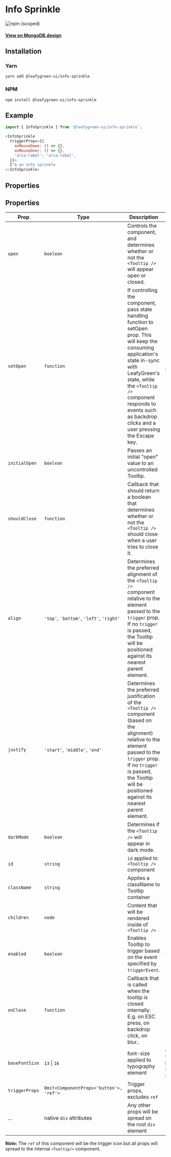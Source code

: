 # Info Sprinkle

![npm (scoped)](https://img.shields.io/npm/v/@leafygreen-ui/info-sprinkle.svg)

#### [View on MongoDB.design](https://www.mongodb.design/component/info-sprinkle/live-example/)

## Installation

### Yarn

```shell
yarn add @leafygreen-ui/info-sprinkle
```

### NPM

```shell
npm install @leafygreen-ui/info-sprinkle
```

## Example

```js
import { InfoSprinkle } from `@leafygreen-ui/info-sprinkle`;

<InfoSprinkle
  triggerProps={{
    onMouseDown: () => {},
    onMouseOver: () => {},
    'aria-label': 'aria-label',
  }}>
  I'm an info sprinkle
</InfoSprinkle>
```

## Properties

## Properties

| Prop           | Type                                     | Description                                                                                                                                                                                                                                                                    | Default                                     |
| -------------- | ---------------------------------------- | ------------------------------------------------------------------------------------------------------------------------------------------------------------------------------------------------------------------------------------------------------------------------------ | ------------------------------------------- |
| `open`         | `boolean`                                | Controls the component, and determines whether or not the `<Tooltip />` will appear open or closed.                                                                                                                                                                            | `false`                                     |
| `setOpen`      | `function`                               | If controlling the component, pass state handling function to setOpen prop. This will keep the consuming application's state in-sync with LeafyGreen's state, while the `<Tooltip />` component responds to events such as backdrop clicks and a user pressing the Escape key. | `(boolean) => boolean`                      |
| `initialOpen`  | `boolean`                                | Passes an initial "open" value to an uncontrolled Tooltip.                                                                                                                                                                                                                     | `false`                                     |
| `shouldClose`  | `function`                               | Callback that should return a boolean that determines whether or not the `<Tooltip />` should close when a user tries to close it.                                                                                                                                             | `() => true`                                |
| `align`        | `'top'`, `'bottom'`, `'left'`, `'right'` | Determines the preferred alignment of the `<Tooltip />` component relative to the element passed to the `trigger` prop. If no `trigger` is passed, the Tooltip will be positioned against its nearest parent element.                                                          | `'top'`                                     |
| `justify`      | `'start'`, `'middle'`, `'end'`           | Determines the preferred justification of the `<Tooltip />` component (based on the alignment) relative to the element passed to the `trigger` prop. If no `trigger` is passed, the Tooltip will be positioned against its nearest parent element.                             | `'start'`                                   |
| `darkMode`     | `boolean`                                | Determines if the `<Tooltip />` will appear in dark mode.                                                                                                                                                                                                                      | `false`                                     |
| `id`           | `string`                                 | `id` applied to `<Tooltip />` component                                                                                                                                                                                                                                        |                                             |
| `className`    | `string`                                 | Applies a className to Tooltip container                                                                                                                                                                                                                                       |                                             |
| `children`     | `node`                                   | Content that will be rendered inside of `<Tooltip />`                                                                                                                                                                                                                          |                                             |
| `enabled`      | `boolean`                                | Enables Tooltip to trigger based on the event specified by `triggerEvent`.                                                                                                                                                                                                     | `true`                                      |
| `onClose`      | `function`                               | Callback that is called when the tooltip is closed internally. E.g. on ESC press, on backdrop click, on blur..                                                                                                                                                                 | `() => {}`                                  |
| `baseFontSize` | `13` \| `16`                             | font-size applied to typography element                                                                                                                                                                                                                                        | default to value set by LeafyGreen Provider |
| `triggerProps` | `Omit<ComponentProps<'button'>, 'ref'>`  | Trigger props, excludes `ref`                                                                                                                                                                                                                                                  |                                             |
| ...            | native `div` attributes                  | Any other props will be spread on the root `div` element                                                                                                                                                                                                                       |                                             |

**Note:** The `ref` of this component will be the trigger icon but all props will spread to the internal `<Tooltip/>` component.

